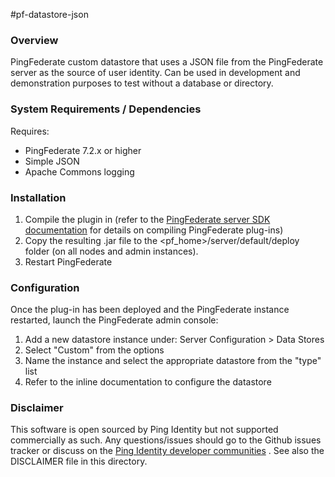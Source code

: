 #pf-datastore-json

### Overview

PingFederate custom datastore that uses a JSON file from the PingFederate server as the source of user identity. Can be used in development and demonstration purposes to test without a database or directory.


### System Requirements / Dependencies

Requires:
 - PingFederate 7.2.x or higher
 - Simple JSON
 - Apache Commons logging

 
### Installation
 
1. Compile the plugin in (refer to the [PingFederate server SDK documentation] for details on compiling PingFederate plug-ins)
2. Copy the resulting .jar file to the <pf_home>/server/default/deploy folder (on all nodes and admin instances).
3. Restart PingFederate
 
[PingFederate server SDK documentation]: http://documentation.pingidentity.com/display/PF/SDK+Developer%27s+Guide


### Configuration

Once the plug-in has been deployed and the PingFederate instance restarted, launch the PingFederate admin console:

1. Add a new datastore instance under: Server Configuration > Data Stores
2. Select "Custom" from the options
3. Name the instance and select the appropriate datastore from the "type" list
4. Refer to the inline documentation to configure the datastore


### Disclaimer

This software is open sourced by Ping Identity but not supported commercially as such. Any questions/issues should go to the Github issues tracker or discuss on the [Ping Identity developer communities] . See also the DISCLAIMER file in this directory.

[Ping Identity developer communities]: https://community.pingidentity.com/collaborate